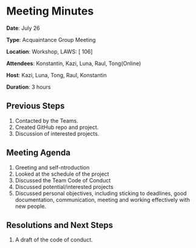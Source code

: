 # Meeting Minutes

**Date**: July 26

**Type**: Acquaintance Group Meeting

**Location**: Workshop, LAWS: [ 106]

**Attendees**: Konstantin, Kazi, Luna, Raul, Tong(Online)

**Host**: Kazi, Luna, Tong, Raul, Konstantin

**Duration**: 3 hours

## Previous Steps
1. Contacted by the Teams.
2. Created GitHub repo and project.
3. Discussion of interested projects.

## Meeting Agenda
1. Greeting and self-ntroduction
2. Looked at the schedule of the project
3. Discussed the Team Code of Conduct
4. Discussed potential/interested projects
5. Discussed personal objectives, including sticking to deadlines, good documentation, communication, meeting and working effectively with new people.  



## Resolutions and Next Steps
1. A draft of the code of conduct.
